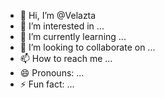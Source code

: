 - 👋 Hi, I’m @Velazta
- 👀 I’m interested in ...
- 🌱 I’m currently learning ...
- 💞️ I’m looking to collaborate on ...
- 📫 How to reach me ...
- 😄 Pronouns: ...
- ⚡ Fun fact: ...

<!---
Velazta/Velazta is a ✨ special ✨ repository because its `README.md` (this file) appears on your GitHub profile.
You can click the Preview link to take a look at your changes.
--->
